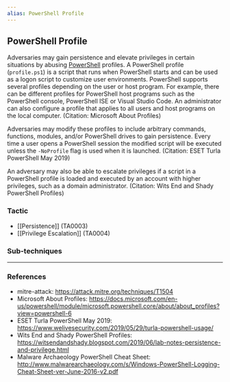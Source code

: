 ```yaml
---
alias: PowerShell Profile
---
```


## PowerShell Profile

Adversaries may gain persistence and elevate privileges in certain situations by abusing [PowerShell](https://attack.mitre.org/techniques/T1086) profiles. A PowerShell profile  (<code>profile.ps1</code>) is a script that runs when PowerShell starts and can be used as a logon script to customize user environments. PowerShell supports several profiles depending on the user or host program. For example, there can be different profiles for PowerShell host programs such as the PowerShell console, PowerShell ISE or Visual Studio Code. An administrator can also configure a profile that applies to all users and host programs on the local computer. (Citation: Microsoft About Profiles) 

Adversaries may modify these profiles to include arbitrary commands, functions, modules, and/or PowerShell drives to gain persistence. Every time a user opens a PowerShell session the modified script will be executed unless the <code>-NoProfile</code> flag is used when it is launched. (Citation: ESET Turla PowerShell May 2019) 

An adversary may also be able to escalate privileges if a script in a PowerShell profile is loaded and executed by an account with higher privileges, such as a domain administrator. (Citation: Wits End and Shady PowerShell Profiles)


### Tactic

- [[Persistence]] (TA0003)
- [[Privilege Escalation]] (TA0004)

### Sub-techniques


---
### References

- mitre-attack: https://attack.mitre.org/techniques/T1504
- Microsoft About Profiles: https://docs.microsoft.com/en-us/powershell/module/microsoft.powershell.core/about/about_profiles?view=powershell-6
- ESET Turla PowerShell May 2019: https://www.welivesecurity.com/2019/05/29/turla-powershell-usage/
- Wits End and Shady PowerShell Profiles: https://witsendandshady.blogspot.com/2019/06/lab-notes-persistence-and-privilege.html
- Malware Archaeology PowerShell Cheat Sheet: http://www.malwarearchaeology.com/s/Windows-PowerShell-Logging-Cheat-Sheet-ver-June-2016-v2.pdf
